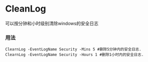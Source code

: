 # CleanLog
可以按分钟和小时级别清除windows的安全日志
### 用法
```
ClearnLog -EventLogName Security -Mins 5 #删除5分钟内的安全日志.
ClearnLog -EventLogName Security -Hours 1 #删除1小时内的安全日志.
```
